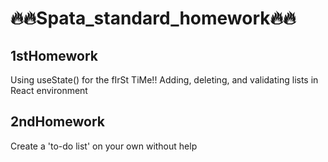 # 🔥🔥Spata_standard_homework🔥🔥

## 1stHomework
Using useState() for the fIrSt TiMe!!
Adding, deleting, and validating lists in React environment

## 2ndHomework
Create a 'to-do list' on your own without help

